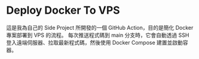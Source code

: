 # Deploy Docker To VPS
這是我為自己的 Side Project 所開發的一個 GitHub Action，目的是簡化 Docker 專案部署到 VPS 的流程。
每次推送程式碼到 main 分支時，它會自動透過 SSH 登入遠端伺服器、拉取最新程式碼，然後使用 Docker Compose 建置並啟動容器。
